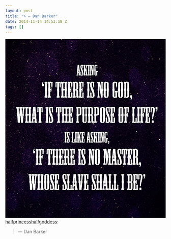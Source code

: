 ```yaml
---
layout: post
title: "> — Dan Barker"
date: 2014-11-14 14:53:18 Z
tags: []
---
```

![](/media/2014/11/102611758144.jpg)
[halfprincesshalfgoddess](http://halfprincesshalfgoddess.tumblr.com/post/102534029019):

> — Dan Barker
